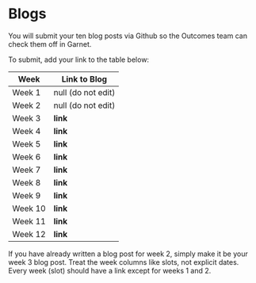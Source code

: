 # Blogs

You will submit your ten blog posts via Github so the Outcomes team can check them off in Garnet.

To submit, add your link to the table below:

| Week          | Link to Blog 				 	|
| ------------- | ------------------------------|
| Week 1        | null (do not edit)			|
| Week 2        | null (do not edit)			|
| Week 3        | **link**      				|
| Week 4        | **link**      				|
| Week 5        | **link**      				|
| Week 6        | **link**						|
| Week 7        | **link**						|	
| Week 8        | **link**						|
| Week 9        | **link**						|
| Week 10       | **link**						|
| Week 11       | **link**						|
| Week 12       | **link**						|

If you have already written a blog post for week 2, simply make it be your week 3 blog post. Treat the week columns like slots, not explicit dates. Every week (slot) should have a link except for weeks 1 and 2.